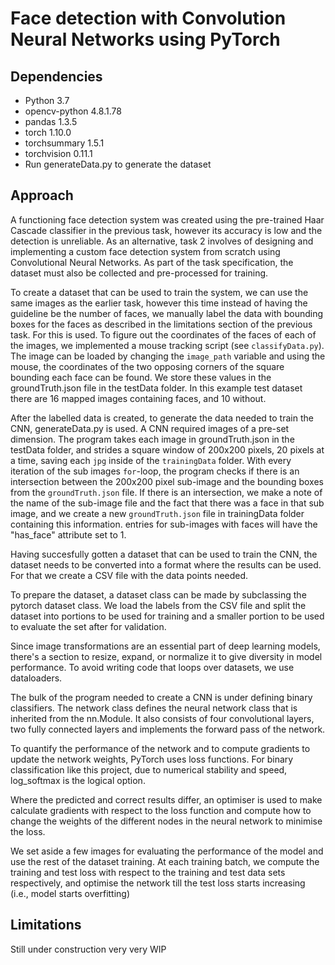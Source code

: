 # Face detection with Convolution Neural Networks using PyTorch

## Dependencies
- Python 3.7
- opencv-python 4.8.1.78
- pandas 1.3.5
- torch 1.10.0
- torchsummary 1.5.1
- torchvision 0.11.1
- Run generateData.py to generate the dataset

## Approach
A functioning face detection system was created using the pre-trained Haar Cascade classifier in the previous task, however its accuracy is low and the detection is unreliable. As an alternative, task 2 involves of designing and implementing a custom face detection system from scratch using Convolutional Neural Networks. As part of the task specification, the dataset must also be collected and pre-processed for training.

To create a dataset that can be used to train the system, we can use the same images as the earlier task, however this time instead of having the guideline be the number of faces, we manually label the data with bounding boxes for the faces as described in the limitations section of the previous task. For this is used. To figure out the coordinates of the faces of each of the images, we implemented a mouse tracking script (see `classifyData.py`). The image can be loaded by changing the `image_path` variable and using the mouse, the coordinates of the two opposing corners of the square bounding each face can be found. We store these values in the groundTruth.json file in the testData folder. In this example test dataset there are 16 mapped images containing faces, and 10 without.

After the labelled data is created, to generate the data needed to train the CNN, generateData.py is used. A CNN required images of a pre-set dimension. The program takes each image in groundTruth.json in the testData folder, and strides a square window of 200x200 pixels, 20 pixels at a time, saving each `jpg` inside of the `trainingData` folder. With every iteration of the sub images `for`-loop, the program checks if there is an intersection between the 200x200 pixel sub-image and the bounding boxes from the `groundTruth.json` file. If there is an intersection, we make a note of the name of the sub-image file and the fact that there was a face in that sub image, and we create a new `groundTruth.json` file in trainingData folder containing this information. entries for sub-images with faces will have the "has_face" attribute set to 1.

Having succesfully gotten a dataset that can be used to train the CNN, the dataset needs to be converted into a format where the results can be used. For that we create a CSV file with the data points needed.

To prepare the dataset, a dataset class can be made by subclassing the pytorch dataset class. We load the labels from the CSV file and split the dataset into portions to be used for training and a smaller portion to be used to evaluate the set after for validation.

Since image transformations are an essential part of deep learning models, there's a section to resize, expand, or normalize it to give diversity in model performance. To avoid writing code that loops over datasets, we use dataloaders.

The bulk of the program needed to create a CNN is under defining binary classifiers. The network class defines the neural network class that is inherited from the nn.Module. It also consists of four convolutional layers, two fully connected layers and implements the forward pass of the network. 

To quantify the performance of the network and to compute gradients to update the network weights, PyTorch uses loss functions. For binary classification like this project, due to numerical stability and speed, log_softmax is the logical option.

Where the predicted and correct results differ, an optimiser is used to make calculate gradients with respect to the loss function and compute how to change the weights of the different nodes in the neural network to minimise the loss. 

We set aside a few images for evaluating the performance of the model and use the rest of the dataset training. At each training batch, we compute the training and test loss with respect to the training and test data sets respectively, and optimise the network till the test loss starts increasing (i.e., model starts overfitting)

## Limitations

Still under construction 
very very WIP


